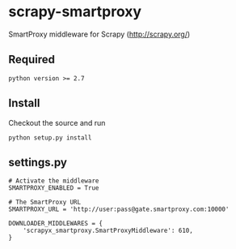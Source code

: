 # scrapy-smartproxy

SmartProxy middleware for Scrapy (http://scrapy.org/)

Required
--------

    python version >= 2.7


Install
--------

Checkout the source and run

    python setup.py install


settings.py
-----------

    # Activate the middleware
    SMARTPROXY_ENABLED = True
    
    # The SmartProxy URL
    SMARTPROXY_URL = 'http://user:pass@gate.smartproxy.com:10000'

    DOWNLOADER_MIDDLEWARES = {
        'scrapyx_smartproxy.SmartProxyMiddleware': 610,
    }

